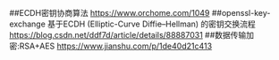 ##ECDH密钥协商算法
https://www.orchome.com/1049
##openssl-key-exchange 基于ECDH (Elliptic-Curve Diffie–Hellman) 的密钥交换流程
https://blog.csdn.net/ddf7d/article/details/88887031
##数据传输加密:RSA+AES
https://www.jianshu.com/p/1de40d21c413